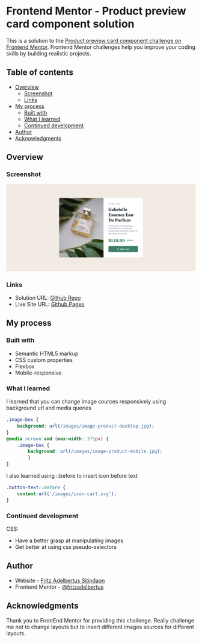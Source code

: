 # Frontend Mentor - Product preview card component solution

This is a solution to the [Product preview card component challenge on Frontend Mentor](https://www.frontendmentor.io/challenges/product-preview-card-component-GO7UmttRfa). Frontend Mentor challenges help you improve your coding skills by building realistic projects. 

## Table of contents

- [Overview](#overview)
  - [Screenshot](#screenshot)
  - [Links](#links)
- [My process](#my-process)
  - [Built with](#built-with)
  - [What I learned](#what-i-learned)
  - [Continued development](#continued-development)
- [Author](#author)
- [Acknowledgments](#acknowledgments)

## Overview

### Screenshot

![](./screenshot.png)

### Links

- Solution URL: [Github Repo](https://github.com/fritzadelbertus/FEM_QR-Code-Component)
- Live Site URL: [Github Pages](https://fritzadelbertus.github.io/FEM_QR-Code-Component/)

## My process

### Built with

- Semantic HTML5 markup
- CSS custom properties
- Flexbox
- Mobile-responsive

### What I learned

I learned that you can change image sources responsively using background url and media queries

```css
.image-box {
    background: url(/images/image-product-desktop.jpg);
}
@media screen and (max-width: 375px) {
    .image-box {
        background: url(/images/image-product-mobile.jpg);
        }
}
```
I also learned using ::before to insert icon before text
```css
.button-text::before {
    content:url('/images/icon-cart.svg');
}
```

### Continued development

CSS:
- Have a better grasp at manipulating images
- Get better at using css pseudo-selectors

## Author

- Website - [Fritz Adelbertus Sitindaon](https://www.furitsu.site)
- Frontend Mentor - [@fritzadelbertus](https://www.frontendmentor.io/profile/fritzadelbertus)

## Acknowledgments

Thank you to FrontEnd Mentor for providing this challenge. Really challenge me not to change layouts but to insert different images sources for different layouts.
